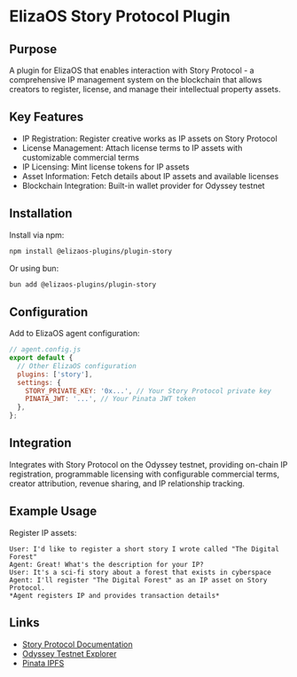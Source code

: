 # ElizaOS Story Protocol Plugin

## Purpose

A plugin for ElizaOS that enables interaction with Story Protocol - a comprehensive IP management system on the blockchain that allows creators to register, license, and manage their intellectual property assets.

## Key Features

- IP Registration: Register creative works as IP assets on Story Protocol
- License Management: Attach license terms to IP assets with customizable commercial terms
- IP Licensing: Mint license tokens for IP assets
- Asset Information: Fetch details about IP assets and available licenses
- Blockchain Integration: Built-in wallet provider for Odyssey testnet

## Installation

Install via npm:

```bash
npm install @elizaos-plugins/plugin-story
```

Or using bun:

```bash
bun add @elizaos-plugins/plugin-story
```

## Configuration

Add to ElizaOS agent configuration:

```javascript
// agent.config.js
export default {
  // Other ElizaOS configuration
  plugins: ['story'],
  settings: {
    STORY_PRIVATE_KEY: '0x...', // Your Story Protocol private key
    PINATA_JWT: '...', // Your Pinata JWT token
  },
};
```

## Integration

Integrates with Story Protocol on the Odyssey testnet, providing on-chain IP registration, programmable licensing with configurable commercial terms, creator attribution, revenue sharing, and IP relationship tracking.

## Example Usage

Register IP assets:

```
User: I'd like to register a short story I wrote called "The Digital Forest"
Agent: Great! What's the description for your IP?
User: It's a sci-fi story about a forest that exists in cyberspace
Agent: I'll register "The Digital Forest" as an IP asset on Story Protocol.
*Agent registers IP and provides transaction details*
```

## Links

- [Story Protocol Documentation](https://docs.storyprotocol.xyz)
- [Odyssey Testnet Explorer](https://odyssey.storyscan.xyz)
- [Pinata IPFS](https://www.pinata.cloud/)
